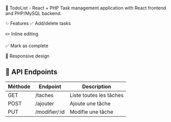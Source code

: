 📝 TodoList - React + PHP
Task management application with React frontend and PHP/MySQL backend.

✨ Features
✅ Add/delete tasks

✏️ Inline editing

✅ Mark as complete

📱 Responsive design

## 📡 API Endpoints
| Méthode | Endpoint       | Description          |
|---------|---------------|----------------------|
| GET     | /taches       | Liste toutes les tâches |
| POST    | /ajouter      | Ajoute une tâche     |
| PUT     | /modifier/:id | Modifie une tâche    |
